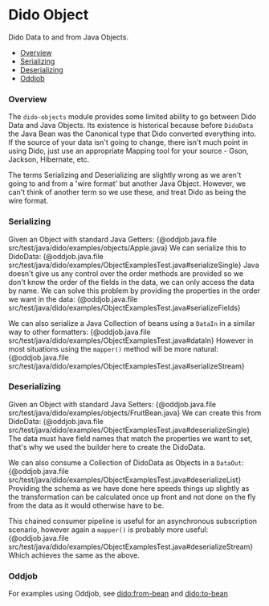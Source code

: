 Dido Object
===========

Dido Data to and from Java Objects.

- [Overview](#overview)
- [Serializing](#serializing)
- [Deserializing](#deserializing)
- [Oddjob](#oddjob)

### Overview

The `dido-objects` module provides some limited ability to go between Dido Data
and Java Objects. Its existence is historical because before `DidoData` the Java
Bean was the Canonical type that Dido converted everything into. If the 
source of your data isn't going to change, there isn't much point in using Dido, 
just use an appropriate Mapping tool for your source - Gson, Jackson, 
Hibernate, etc. 

The terms Serializing and Deserializing are slightly wrong as we aren't 
going to and from a 'wire format' but another Java Object. However, we 
can't think of another term so we use these, and treat Dido as being
the wire format.

### Serializing

Given an Object with standard Java Getters:
{@oddjob.java.file src/test/java/dido/examples/objects/Apple.java}
We can serialize this to DidoData:
{@oddjob.java.file src/test/java/dido/examples/ObjectExamplesTest.java#serializeSingle}
Java doesn't give us any control over the order methods are
provided so we don't know the order of the fields in the data,
we can only access the data by name. We can solve this
problem by providing the properties in the order we want in the data:
{@oddjob.java.file src/test/java/dido/examples/ObjectExamplesTest.java#serializeFields}

We can also serialize a Java Collection of beans using a `DataIn` in a similar way
to other formatters:
{@oddjob.java.file src/test/java/dido/examples/ObjectExamplesTest.java#dataIn}
However in most situations using the `mapper()` method will be more natural:
{@oddjob.java.file src/test/java/dido/examples/ObjectExamplesTest.java#serializeStream}

### Deserializing

Given an Object with standard Java Setters:
{@oddjob.java.file src/test/java/dido/examples/objects/FruitBean.java}
We can create this from DidoData:
{@oddjob.java.file src/test/java/dido/examples/ObjectExamplesTest.java#deserializeSingle}
The data must have field names that match the properties we want to set,
that's why we used the builder here to create the DidoData.

We can also consume a Collection of DidoData as Objects in a `DataOut`:
{@oddjob.java.file src/test/java/dido/examples/ObjectExamplesTest.java#deserializeList}
Providing the schema as we have done here speeds things up slightly
as the transformation can be calculated once up front and
not done on the fly from the data as it would otherwise have to be.

This chained consumer pipeline is useful for an asynchronous subscription
scenario, however again a `mapper()` is probably more useful:
{@oddjob.java.file src/test/java/dido/examples/ObjectExamplesTest.java#deserializeStream}
Which achieves the same as the above.

### Oddjob

For examples using Oddjob, see [dido:from-bean](reference/dido/oddjob/bean/FromBeanTransformer.md)
and [dido:to-bean](reference/dido/oddjob/bean/ToBeanTransformer.md)
